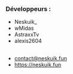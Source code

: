 ### Développeurs :
- Neskuik_
- wMidas
- AstraxxTv
- alexis2604


##
- contact@neskuik.fun
- https://neskuik.fun
